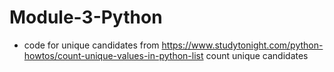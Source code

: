 # Module-3-Python
* code for unique candidates from https://www.studytonight.com/python-howtos/count-unique-values-in-python-list count unique candidates
